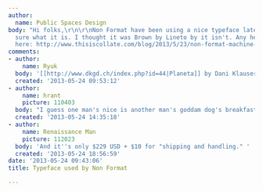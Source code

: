 ```yaml
---
author:
  name: Public Spaces Design
body: "Hi folks,\r\n\r\nNon Format have been using a nice typeface lately but not
  sure what it is. I thought it was Brown by Lineto by it isn't. Any help appreciated.\r\nMore
  here: http://www.thisiscollate.com/blog/2013/5/23/non-format-machine-dreams\r\n[img:sites/default/files/old-images/intro_title_6683.png]"
comments:
- author:
    name: Ryuk
  body: '[[http://www.dkgd.ch/index.php?id=44|Planeta]] by Dani Klauser'
  created: '2013-05-24 09:53:12'
- author:
    name: hrant
    picture: 110403
  body: "I guess one man's nice is another man's goddam dog's breakfast.\r\n\r\nhhp\r\n"
  created: '2013-05-24 14:35:18'
- author:
    name: Renaissance Man
    picture: 112023
  body: 'And it''s only $229 USD + $10 for "shipping and handling." '
  created: '2013-05-24 18:56:59'
date: '2013-05-24 09:43:06'
title: Typeface used by Non Format

---
```

